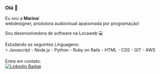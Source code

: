 <!--
**marinaisabels/marinaisabels** is a ✨ _special_ ✨ repository because its `README.md` (this file) appears on your GitHub profile.

Here are some ideas to get you started:

- 🔭 I’m currently working on ...
- 🌱 I’m currently learning ...
- 👯 I’m looking to collaborate on ...
- 🤔 I’m looking for help with ...
- 💬 Ask me about ...
- 📫 
- 😄 Pronouns: ...

-->
### Olá 👋
Eu sou a <b>Marina</b>! <br/>
webdesigner, produtora audiovisual apaixonada por programação! 

Sou desenvolvedora de software na Locaweb 💻

 Estudando as seguintes Linguagens:<br/>
⚡ Javascript - Node.js - Python - Ruby on Rails - HTML - CSS - GIT - AWS

Entre em contato: <br/>
[![Linkedin Badge](https://img.shields.io/badge/-LinkedIn-blue?style=flat-square&logo=Linkedin&logoColor=white&link=https://www.linkedin.com/in/marinaisabel/)](https://www.linkedin.com/in/marinaisabel/)

